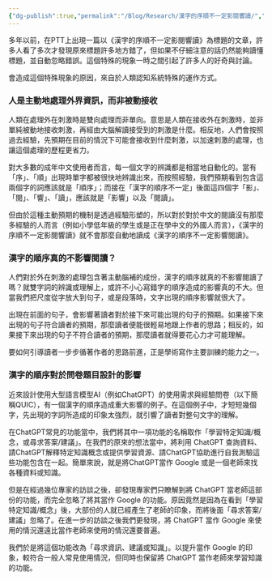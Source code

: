 ```yaml
---
{"dg-publish":true,"permalink":"/Blog/Research/漢字的序順不一定影閱響讀/","title":"漢字的序順不一定影閱響讀","tags":["blog","writing","measurement"],"created":"2023-07-11T00:00:00.000Z","updated":"2023-07-12T00:27"}
---
```



多年以前，在PTT上出現一篇以《漢字的序順不一定影閱響讀》為標題的文章，許多人看了多次才發現原來標題許多地方錯了，但如果不仔細注意的話仍然能夠讀懂標題，並自動忽略錯誤。這個特殊的現象一時之間引起了許多人的好奇與討論。

會造成這個特殊現象的原因，來自於人類認知系統特殊的運作方式。

### 人是主動地處理外界資訊，而非被動接收

人類在處理外在刺激時是雙向處理而非單向。意思是人類在接收外在刺激時，並非單純被動地接收刺激，再經由大腦解讀接受到的刺激是什麼。相反地，人們會按照過去經驗，先預期在目前的情況下可能會接收到什麼刺激，以加速刺激的處理，也讓這個處理的歷程更省力。

對大多數的成年中文使用者而言，每一個文字的辨識都是相當地自動化的。當有「序」、「順」出現時單字都被很快地辨識出來，而按照經驗，我們預期看到包含這兩個字的詞應該就是「順序」；而接在「漢字的順序不一定」後面這四個字「影」、「閱」、「響」、「讀」，應該就是「影響」以及「閱讀」。

但由於這種主動預期的機制是透過經驗形塑的，所以對於對於中文的閱讀沒有那麼多經驗的人而言（例如小學低年級的學生或是正在學中文的外國人而言），《漢字的序順不一定影閱響讀》就不會那麼自動地讀成《漢字的順序不一定影響閱讀》。

### 漢字的順序真的不影響閱讀？

人們對於外在刺激的處理包含著主動腦補的成份，漢字的順序就真的不影響閱讀了嗎？就雙字詞的辨識或理解上，或許不小心寫錯字的順序造成的影響真的不大。但當我們把尺度從字放大到句子，或是段落時，文字出現的順序影響就很大了。

出現在前面的句子，會影響著讀者對於接下來可能出現的句子的預期。如果接下來出現的句子符合讀者的預期，那麼讀者便能很輕易地跟上作者的思路；相反的，如果接下來出現的句子不符合讀者的預期，那麼讀者就得要花心力才可能理解。

要如何引導讀者一步步循著作者的思路前進，正是學術寫作主要訓練的能力之一。

### 漢字的順序對於問卷題目設計的影響

近來設計使用大型語言模型AI（例如ChatGPT）的使用需求與經驗問卷（以下簡稱QUIC），有一個漢字的順序造成重大影響的例子。在這個例子中，才短短幾個字，先出現的字詞所造成的印象太強烈，就引響了讀者對整句文字的理解。

在ChatGPT常見的功能當中，我們將其中一項功能的名稱取作「學習特定知識/概念，或尋求答案/建議」。在我們的原來的想法當中，將利用 ChatGPT 查詢資料、請ChatGPT解釋特定知識概念或提供學習資源、請ChatGPT協助進行自我測驗這些功能包含在一起。簡單來說，就是將ChatGPT當作 Google 或是一個老師來找各種資料或知識。

但是在經過幾位專家的訪談之後，卻發現專家們只瞭解到將 ChatGPT 當老師這部份的功能，而完全忽略了將其當作 Google 的功能。原因竟然是因為在看到「學習特定知識/概念」後，大部份的人就已經產生了老師的印象，而將後面「尋求答案/建議」忽略了。在進一步的訪談之後我們更發現，將 ChatGPT 當作 Google 來使用的情況還遠比當作老師來使用的情況還要普遍。

我們於是將這個功能改為「尋求資訊、建議或知識」。以提升當作 Google 的印象，較符合一般人常見使用情況，但同時也保留將 ChatGPT 當作老師來學習知識的功能。



